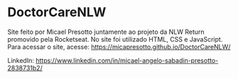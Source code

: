 # DoctorCareNLW
Site feito por Micael Presotto juntamente ao projeto da NLW Return promovido pela Rocketseat. 
No site foi utilizado HTML, CSS e JavaScript.
Para acessar o site, acesse: https://micapresotto.github.io/DoctorCareNLW/

LinkedIn: https://www.linkedin.com/in/micael-angelo-sabadin-presotto-2838731b2/
